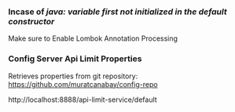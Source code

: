 ### Incase of ***java: variable first not initialized in the default constructor***

Make sure to Enable Lombok Annotation Processing

### Config Server Api Limit Properties

Retrieves properties from git repository: https://github.com/muratcanabay/config-repo

http://localhost:8888/api-limit-service/default